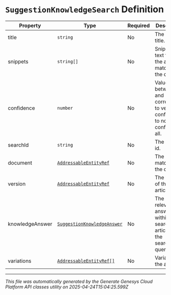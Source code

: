 # `SuggestionKnowledgeSearch` Definition

| Property | Type | Required | Description |
|----------|------|----------|-------------|
| title | `string` | No | The article title. |
| snippets | `string[]` | No | Snippets of text from the article matching the query. |
| confidence | `number` | No | Value between 0 and 1. 1 corresponds to very confident, 0 to not confident at all. |
| searchId | `string` | No | The search id. |
| document | [`AddressableEntityRef`](addressableentityref-definition.md) | No | The article matching the query. |
| version | [`AddressableEntityRef`](addressableentityref-definition.md) | No | The version of the article. |
| knowledgeAnswer | [`SuggestionKnowledgeAnswer`](suggestionknowledgeanswer-definition.md) | No | The most relevant answer within a searched article for the searched query |
| variations | [`AddressableEntityRef[]`](addressableentityref-definition.md) | No | Variations of the article. |

---

*This file was automatically generated by the Generate Genesys Cloud Platform API classes utility on 2025-04-24T15:04:25.599Z*
